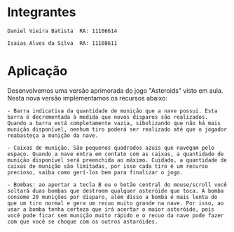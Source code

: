 # Integrantes

    Daniel Vieira Batista  RA: 11106614

    Isaias Alves da Silva  RA: 11108611
  
# Aplicação

  Desenvolvemos uma versão aprimorada do jogo "Asteroids" visto em aula. Nesta nova versão implementamos os recursos abaixo: 
	
	
    - Barra indicativa da quantidade de munição que a nave possui. Esta barra é decrementada à medida que novos disparos são realizados. Quando a barra está completamente vazia, sibolizando que não há mais munição disponível, nenhum tiro poderá ser realizado até que o jogador reabasteça a munição da nave.
		
    - Caixas de munição. São pequenos quadrados azuis que navegam pelo espaço. Quando a nave entra em contato com as caixas, a quantidade de munição disponível será preenchida ao máximo. Cuidado, a quantidade de caixas de munição são limitadas, por isso cada tiro é um recurso precioso, saiba como gerí-los bem para finalizar o jogo.

    - Bombas: ao apertar a tecla B ou o botão central do mouse/scroll você soltará duas bombas que destroem qualquer asteróide que toca. A bomba consome 20 munições por disparo, além disso a bomba é mais lenta do que um tiro normal e gera um recuo muito grande na nave. Por isso, ao usar a bomba tenha certeza que irá acertar o maior asteróide, pois você pode ficar sem munição muito rápido e o recuo da nave pode fazer com que você se choque com os outros astaróides.
